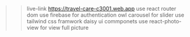 >>live-link https://travel-care-c3001.web.app
>> use react router dom 
>> use firebase for authentication
>> owl carousel for slider
>> use tailwind css framwork
>> daisy ui commponets
>> use react-photo-view for view full picture

